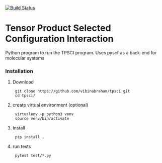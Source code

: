 [![Build Status](https://travis-ci.com/vibinabraham/tpsci.svg?token=xQgyGGx6x2UXYitmpAwa&branch=master)](https://travis-ci.com/vibinabraham/tpsci)

# Tensor Product Selected Configuration Interaction
Python program to run the TPSCI program.
Uses pyscf as a back-end for molecular systems

### Installation
1. Download
    
        git clone https://github.com/vibinabraham/tpsci.git
        cd tpsci/

2. create virtual environment (optional)
         
        virtualenv -p python3 venv
        source venv/bin/activate

3. Install

        pip install .

4. run tests
    
        pytest test/*.py

